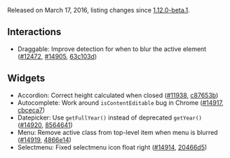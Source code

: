 <script>{
	"title": "jQuery UI 1.12.0-rc.1 Changelog"
}</script>

Released on March 17, 2016, listing changes since [1.12.0-beta.1](/changelog/1.12.0-beta.1/).

## Interactions

* Draggable: Improve detection for when to blur the active element ([#12472](https://bugs.jqueryui.com/ticket/12472), [#14905](https://bugs.jqueryui.com/ticket/14905), [63c103d](https://github.com/jquery/jquery-ui/commit/63c103dd540897c9df0c064da36e5cf40b824518))

## Widgets

* Accordion: Correct height calculated when closed ([#11938](https://bugs.jqueryui.com/ticket/11938), [c87653b](https://github.com/jquery/jquery-ui/commit/c87653bc24f5bc84c299b047d49a06c132a48788))
* Autocomplete: Work around `isContentEditable` bug in Chrome ([#14917](https://bugs.jqueryui.com/ticket/14917), [cbceca7](https://github.com/jquery/jquery-ui/commit/cbceca7091b17e05c5a9ba887ef54761568bb70b))
* Datepicker: Use `getFullYear()` instead of deprecated `getYear()` ([#14920](https://bugs.jqueryui.com/ticket/14920), [8564641](https://github.com/jquery/jquery-ui/commit/8564641fb8dcff3f072106b075a1bdb1f16ec63d))
* Menu: Remove active class from top-level item when menu is blurred ([#14919](https://bugs.jqueryui.com/ticket/14919), [4866e14](https://github.com/jquery/jquery-ui/commit/4866e14922217560f551b86ce80952c3e0f649da))
* Selectmenu: Fixed selectmenu icon float right ([#14914](https://bugs.jqueryui.com/ticket/14914), [20466d5](https://github.com/jquery/jquery-ui/commit/20466d50277712050b4e403686a9df16b5eca4e9))
